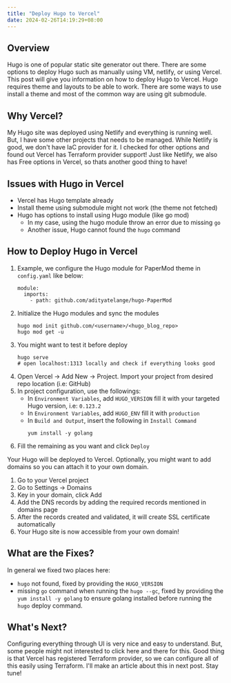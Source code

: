 ```yaml
---
title: "Deploy Hugo to Vercel"
date: 2024-02-26T14:19:29+08:00
---
```


## Overview
Hugo is one of popular static site generator out there. There are some options to deploy Hugo such as manually using VM, netlify, or using Vercel. This post will give you information on how to deploy Hugo to Vercel. Hugo requires theme and layouts to be able to work. There are some ways to use install a theme and most of the common way are using git submodule.

## Why Vercel?
My Hugo site was deployed using Netlify and everything is running well. But, I have some other projects that needs to be managed. While Netlify is good, we don't have IaC provider for it. I checked for other options and found out Vercel has Terraform provider support! Just like Netlify, we also has Free options in Vercel, so thats another good thing to have!

## Issues with Hugo in Vercel
- Vercel has Hugo template already
- Install theme using submodule might not work (the theme not fetched)
- Hugo has options to install using Hugo module (like go mod)
  - In my case, using the hugo module throw an error due to missing `go`
  - Another issue, Hugo cannot found the `hugo` command

## How to Deploy Hugo in Vercel
1. Example, we configure the Hugo module for PaperMod theme in `config.yaml` like below:
   ```
   module:
     imports:
       - path: github.com/adityatelange/hugo-PaperMod
   ```
2. Initialize the Hugo modules and sync the modules
   ```
   hugo mod init github.com/<username>/<hugo_blog_repo>
   hugo mod get -u
   ```
3. You might want to test it before deploy
   ```
   hugo serve
   # open localhost:1313 locally and check if everything looks good
   ```
4. Open Vercel -> Add New -> Project. Import your project from desired repo location (i.e: GitHub)
5. In project configuration, use the followings:
   - In `Environment Variables`, add `HUGO_VERSION` fill it with your targeted Hugo version, i.e: `0.123.2`
   - In `Environment Variables`, add `HUGO_ENV` fill it with `production`
   - In `Build and Output`, insert the following in `Install Command`
     ```
     yum install -y golang
     ```
6. Fill the remaining as you want and click `Deploy`

Your Hugo will be deployed to Vercel. Optionally, you might want to add domains so you can attach it to your own domain.
1. Go to your Vercel project
2. Go to Settings -> Domains
3. Key in your domain, click Add
4. Add the DNS records by adding the required records mentioned in domains page
5. After the records created and validated, it will create SSL certificate automatically
6. Your Hugo site is now accessible from your own domain!

## What are the Fixes?
In general we fixed two places here:
- `hugo` not found, fixed by providing the `HUGO_VERSION`
- missing `go` command when running the `hugo --gc`, fixed by providing the `yum install -y golang` to ensure golang installed before running the `hugo` deploy command.

## What's Next?
Configuring everything through UI is very nice and easy to understand. But, some people might not interested to click here and there for this. Good thing is that Vercel has registered Terraform provider, so we can configure all of this easily using Terraform. I'll make an article about this in next post. Stay tune!
